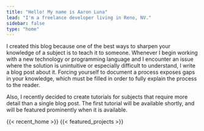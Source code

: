 ```yaml
---
title: "Hello! My name is Aaron Luna"
lead: "I'm a freelance developer living in Reno, NV."
sidebar: false
type: "home"
---
```

I created this blog because one of the best ways to sharpen your knowledge of a subject is to teach it to someone. Whenever I begin working with a new technology or programming language and I encounter an issue where the solution is unintuitive or especially difficult to understand, I write a blog post about it. Forcing yourself to document a process exposes gaps in your knowledge, which must be filled in order to fully explain the process to the reader.

Also, I recently decided to create tutorials for subjects that require more detail than a single blog post. The first tutorial will be available shortly, and will be featured prominently when it is available.

{{< recent_home >}}
{{< featured_projects >}}
